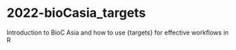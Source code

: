 # 2022-bioCasia_targets
Introduction to BioC Asia and how to use {targets} for effective workflows in R
